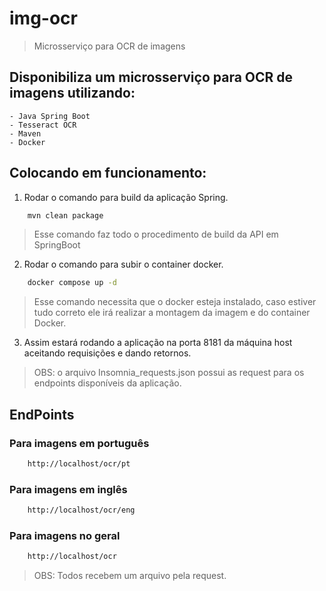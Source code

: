 # img-ocr
> Microsserviço para OCR de imagens

## Disponibiliza um microsserviço para OCR de imagens utilizando:
    - Java Spring Boot
    - Tesseract OCR
    - Maven
    - Docker

## Colocando em funcionamento:

1. Rodar o comando para build da aplicação Spring.
```bash
    mvn clean package
```
> Esse comando faz todo o procedimento de build da API em SpringBoot

2. Rodar o comando para subir o container docker.
```bash
    docker compose up -d
```
> Esse comando necessita que o docker esteja instalado, caso estiver tudo correto ele irá realizar a montagem da imagem e do container Docker.

3. Assim estará rodando a aplicação na porta 8181 da máquina host aceitando requisições e dando retornos.

> OBS: o arquivo Insomnia_requests.json possui as request para os endpoints disponíveis da aplicação.

## EndPoints

### Para imagens em português

```bash
    http://localhost/ocr/pt
```
### Para imagens em inglês

```bash
    http://localhost/ocr/eng
```
### Para imagens no geral

```bash
    http://localhost/ocr
```

> OBS: Todos recebem um arquivo pela request.